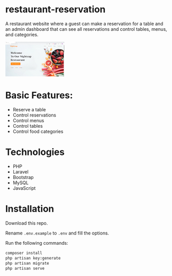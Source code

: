 # restaurant-reservation
A restaurant website where a guest can make a reservation for a table and an admin dashboard that can see all reservations and control tables, menus, and categories.

![](website.gif)


# Basic Features:
* Reserve a table
* Control reservations
* Control menus
* Control tables
* Control food categories

# Technologies
* PHP
* Laravel
* Bootstrap
* MySQL
* JavaScript

# Installation

Download this repo.

Rename ```.env.example``` to ```.env``` and fill the options.

Run the following commands:
```
composer install
php artisan key:generate
php artisan migrate
php artisan serve
```
